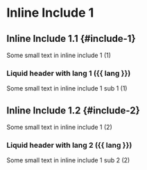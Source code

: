 # Inline Include 1

## Inline Include 1.1 {#include-1}
Some small text in inline include 1 (1)

### Liquid header with lang 1 ({{ lang }})
Some small text in inline include 1 sub 1 (1)

## Inline Include 1.2 {#include-2}
Some small text in inline include 1 (2)

### Liquid header with lang 2 ({{ lang }})
Some small text in inline include 1 sub 2 (2)